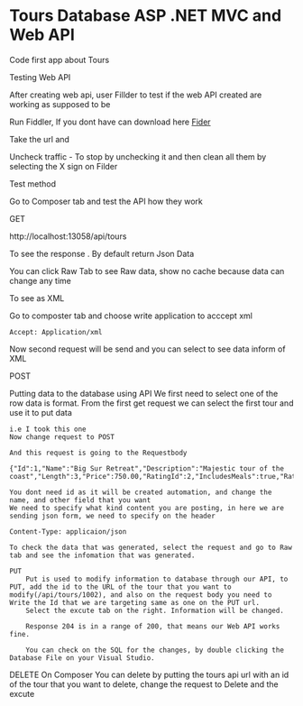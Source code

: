 # Tours Database ASP .NET MVC and Web API

Code first app about Tours


Testing Web API

After creating web api, user Fillder to test if the web API created are working as supposed to be

Run Fiddler, If you dont have can download here [Fider](http://www.telerik.com/download/fiddler)

Take the url and 

Uncheck traffic - To stop by unchecking it and then clean all them by selecting the X sign on Filder

Test method

Go to Composer tab and test the API how they work


GET

http://localhost:13058/api/tours

To see the response .
By default return Json Data

You can click Raw Tab to see Raw data, show no cache because data can change any time

To see as XML

Go to composter tab and choose write application to acccept xml

	Accept: Application/xml

Now second request will be send and you can select to see data inform of XML



POST

Putting data to the database using API
	We first need to select one of the row data is format. From the first get request we can select the first tour and use it to put data 

	i.e I took this one
	Now change request to POST

	And this request is going to the Requestbody

	{"Id":1,"Name":"Big Sur Retreat","Description":"Majestic tour of the coast","Length":3,"Price":750.00,"RatingId":2,"IncludesMeals":true,"Rating":null}

	You dont need id as it will be created automation, and change the name, and other field that you want
	We need to specify what kind content you are posting, in here we are sending json form, we need to specify on the header

	Content-Type: applicaion/json

	To check the data that was generated, select the request and go to Raw tab and see the infomation that was generated.

	PUT
		Put is used to modify information to database through our API, to PUT, add the id to the URL of the tour that you want to modify(/api/tours/1002), and also on the request body you need to Write the Id that we are targeting same as one on the PUT url.
		Select the excute tab on the right. Information will be changed.

		Response 204 is in a range of 200, that means our Web API works fine.

		You can check on the SQL for the changes, by double clicking the Database File on your Visual Studio.


DELETE
	On Composer
	You can delete by putting the tours api url with an id of the tour that you want to delete, change the request to Delete and the excute

